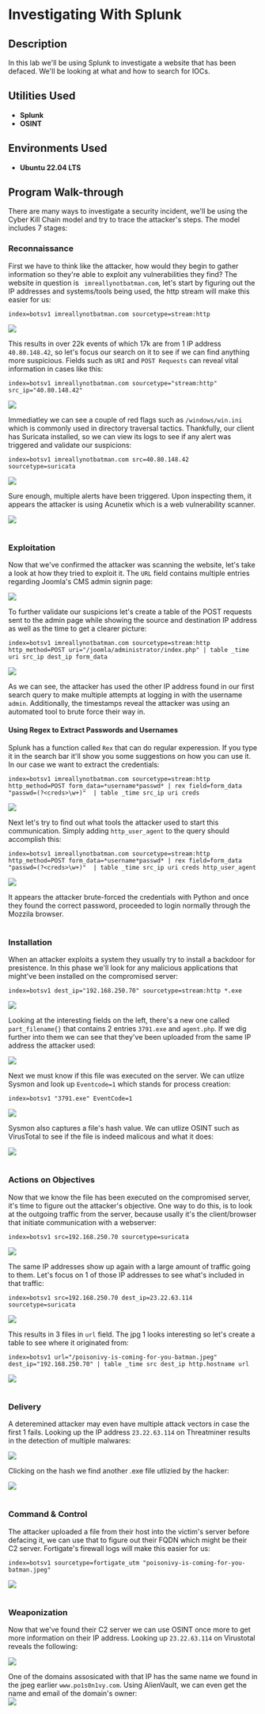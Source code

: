 <h1>Investigating With Splunk</h1>


<h2>Description</h2>

In this lab we'll be using Splunk to investigate a website that has been defaced. We'll be looking at what and how to search for IOCs.


<h2>Utilities Used</h2>

- <b>Splunk</b>
- <b>OSINT</b>

<h2>Environments Used</h2>

- <b>Ubuntu 22.04 LTS</b>

## Program Walk-through

There are many ways to investigate a security incident, we'll be using the Cyber Kill Chain model and try to trace the attacker's steps. The model includes 7 stages:

### Reconnaissance
First we have to think like the attacker, how would they begin to gather information so they're able to exploit any vulnerabilities they find? The website in question is ` imreallynotbatman.com`, let's start by figuring out the IP addresses and systems/tools being used, the http stream will make this easier for us:
```
index=botsv1 imreallynotbatman.com sourcetype=stream:http
```

<img src= "https://i.imgur.com/IlskdNk.png">

This results in over 22k events of which 17k are from 1 IP address `40.80.148.42`, so let's focus our search on it to see if we can find anything more suspicious. Fields such as `URI` and `POST Requests` can reveal vital information in cases like this:

```
index=botsv1 imreallynotbatman.com sourcetype="stream:http" src_ip="40.80.148.42"
```
<img src= "https://i.imgur.com/HKZhlHM.png">

Immediatley we can see a couple of red flags such as `/windows/win.ini` which is commonly used in directory traversal tactics. Thankfully, our client has Suricata installed, so we can view its logs to see if any alert was triggered and validate our suspicions:

```
index=botsv1 imreallynotbatman.com src=40.80.148.42 sourcetype=suricata
```
<img src= "https://i.imgur.com/kMiYWHl.png">

Sure enough, multiple alerts have been triggered. Upon inspecting them, it appears the attacker is using Acunetix which is a web vulnerability scanner.
<br>

<img src= "https://i.ibb.co/1f9MdnK/cve.png">


<h1> </h1>

### Exploitation
Now that we've confirmed the attacker was scanning the website, let's take a look at how they tried to exploit it. The `URL` field contains multiple entries regarding Joomla's CMS admin signin page:
<br>

<img src= "https://i.imgur.com/aNcdj9r.png">

To further validate our suspicions let's create a table of the POST requests sent to the admin page while showing the source and destination IP address as well as the time to get a clearer picture:
```
index=botsv1 imreallynotbatman.com sourcetype=stream:http http_method=POST uri="/joomla/administrator/index.php" | table _time uri src_ip dest_ip form_data
```
<img src= "https://i.imgur.com/s2EGRqA.png">

As we can see, the attacker has used the other IP address found in our first search query to make multiple attempts at logging in with the username `admin`. Additionally, the timestamps reveal the attacker was using an automated tool to brute force their way in.
<br>


#### Using Regex to Extract Passwords and Usernames
Splunk has a function called `Rex` that can do regular experession. If you type it in the search bar it'll show you some suggestions on how you can use it. In our case we want to extract the credentials:
```
index=botsv1 imreallynotbatman.com sourcetype=stream:http http_method=POST form_data=*username*passwd* | rex field=form_data "passwd=(?<creds>\w+)"  | table _time src_ip uri creds
```
<img src= "https://i.imgur.com/KMwvX11.png">

Next let's try to find out what tools the attacker used to start this communication. Simply adding  `http_user_agent` to the query should accomplish this:
```
index=botsv1 imreallynotbatman.com sourcetype=stream:http http_method=POST form_data=*username*passwd* | rex field=form_data "passwd=(?<creds>\w+)"  | table _time src_ip uri creds http_user_agent
```
<img src= "https://i.imgur.com/lipaEWU.png">

It appears the attacker brute-forced the credentials with Python and once they found the correct password, proceeded to login normally through the Mozzila browser.


<h1> </h1>

### Installation
When an attacker exploits a system they usually try to install a backdoor for presistence. In this phase we'll look for any malicious applications that might've been installed on the compromised server:
```
index=botsv1 dest_ip="192.168.250.70" sourcetype=stream:http *.exe
```
<img src= "https://i.imgur.com/4zPNNsM.png">
<br>

Looking at the interesting fields on the left, there's a new one called `part_filename{}` that contains 2 entries `3791.exe` and `agent.php`. If we dig further into them we can see that they've been uploaded from the same IP address the attacker used:
<br>

<img src= "https://i.imgur.com/CyphOV6.png">
<br>

Next we must know if this file was executed on the server. We can utlize Sysmon and look up `Eventcode=1` which stands for process creation:
```
index=botsv1 "3791.exe" EventCode=1
```
<img src= "https://i.imgur.com/n9H7M3I.png">
<br>

Sysmon also captures a file's hash value. We can utlize OSINT such as VirusTotal to see if the file is indeed malicous and what it does:
<br>

<img src= "https://i.imgur.com/7SkijNq.png">


<h1> </h1>

### Actions on Objectives
Now that we know the file has been executed on the compromised server, it's time to figure out the attacker's objective. One way to do this, is to look at the outgoing traffic from the server, because usally it's the client/browser that initiate communication with a webserver:
```
index=botsv1 src=192.168.250.70 sourcetype=suricata
```
<img src= "https://i.imgur.com/u5MRJoj.png">
<br>

The same IP addresses show up again with a large amount of traffic going to them. Let's focus on 1 of those IP addresses to see what's included in that traffic:
```
index=botsv1 src=192.168.250.70 dest_ip=23.22.63.114 sourcetype=suricata 
```
<img src= "https://i.imgur.com/6Ll3pcd.png">
<br>

This results in 3 files in `url` field. The jpg 1 looks interesting so let's create a table to see where it originated from:
```
index=botsv1 url="/poisonivy-is-coming-for-you-batman.jpeg" dest_ip="192.168.250.70" | table _time src dest_ip http.hostname url
```
<img src= "https://i.imgur.com/Y9fBB7Z.png">
<br>


<h1> </h1>

### Delivery
A deteremined attacker may even have multiple attack vectors in case the first 1 fails. Looking up the IP address `23.22.63.114` on Threatminer results in the detection of multiple malwares:
<br>

<img src= "https://i.imgur.com/uk54jc5.png">
<br>

Clicking on the hash we find another .exe file utlizied by the hacker:
<br>

<img src= "https://i.imgur.com/n7pLfEN.png">
<br>

<h1> </h1>

### Command & Control
The attacker uploaded a file from their host into the victim's server before defacing it, we can use that to figure out their FQDN which might be their C2 server. Fortigate's firewall logs will make this easier for us:
```
index=botsv1 sourcetype=fortigate_utm "poisonivy-is-coming-for-you-batman.jpeg"
```
<img src= "https://i.imgur.com/wil2eG8.png">
<br>


<h1> </h1>

### Weaponization
Now that we've found their C2 server we can use OSINT once more to get more information on their IP address. Looking up `23.22.63.114` on Virustotal reveals the following:
<br>

<img src= "https://i.imgur.com/O6BFiJA.png">
<br>

One of the domains assosicated with that IP has the same name we found in the jpeg earlier `www.po1s0n1vy.com`. Using AlienVault, we can even get the name and email of the domain's owner:
<br>
<img src= "https://i.imgur.com/FbhpjvT.png">
